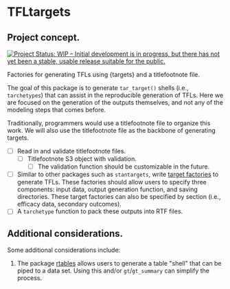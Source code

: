 # TFLtargets

## Project concept.   

[![Project Status: WIP – Initial development is in progress, but there has not yet been a stable, usable release suitable for the public.](https://www.repostatus.org/badges/latest/wip.svg)](https://www.repostatus.org/#wip)

Factories for generating TFLs using {targets} and a titlefootnote file.  

The goal of this package is to generate `tar_target()` shells (i.e., `tarchetypes`) that can assist in the reproducible generation of TFLs. Here we are focused on the generation of the outputs themselves, and not any of the modeling steps that comes before. 

Traditionally, programmers would use a titlefootnote file to organize this work. We will also use the titlefootnote file as the backbone of generating targets.  

- [ ] Read in and validate titlefootnote files. 
  - [ ] Titlefootnote S3 object with validation. 
    - [ ] The validation function should be customizable in the future. 
- [ ] Similar to other packages such as `stantargets`, write [target factories](https://wlandau.github.io/targetopia/contributing.html) to generate TFLs. These factories should allow users to specify three components: input data, output generation function, and saving directories. These target factories can also be specified by section (i.e., efficacy data, secondary outcomes).   
- [ ] A `tarchetype` function to pack these outputs into RTF files.  

## Additional considerations. 

Some additional considerations include:  
1. The package [rtables](https://insightsengineering.github.io/rtables/main/) allows users to generate a table "shell" that can be piped to a data set. Using this and/or `gt`/`gt_summary` can simplify the process.  


